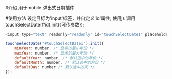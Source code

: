 #介绍
用于mobile 弹出式日期插件

#使用方法
设定目标为'input'标签，并自定义'id'属性;
使用js 调用 touchSelectDate(#id).init({可传参数});

```javascript
<input type="text" readonly="readonly" id="touchSelectDate1" placeholder="点击选择日期">

touchSelectDate('#touchSelectDate1').init({
	minYear: number, /* 显示的最小年份 */
    maxYear: number, /* 显示的最大年份 */
    defaultYear: number, /* 默认选中的年份 */
    defaultMonth: number, /* 默认选中的月份 */
    defaultDay: number /* 默认选中的天 */
});
```


